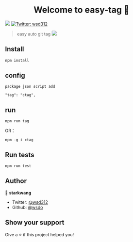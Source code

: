<h1 align="center">Welcome to easy-tag 👋</h1>
<p>
  <img src="https://img.shields.io/badge/version-1.0.0-blue.svg?cacheSeconds=2592000" />
  <a href="https://twitter.com/wsd312">
    <img alt="Twitter: wsd312" src="https://img.shields.io/twitter/follow/wsd312.svg?style=social" target="_blank" />
  </a>
</p>

> easy auto git tag
![](https://ws1.sinaimg.cn/large/005AGh90ly1g51obue3hbg30ve0khnpd.gif)
## Install

```sh
npm install 
```
## config
```
package json script add 

"tag": "ctag",

```

## run 
```
npm run tag
```
OR：

```
npm -g i ctag
```
## Run tests

```sh
npm run test
```

## Author

👤 **starkwang**

* Twitter: [@wsd312](https://twitter.com/wsd312)
* Github: [@wsdo](https://github.com/wsdo)

## Show your support

Give a ⭐️ if this project helped you!
